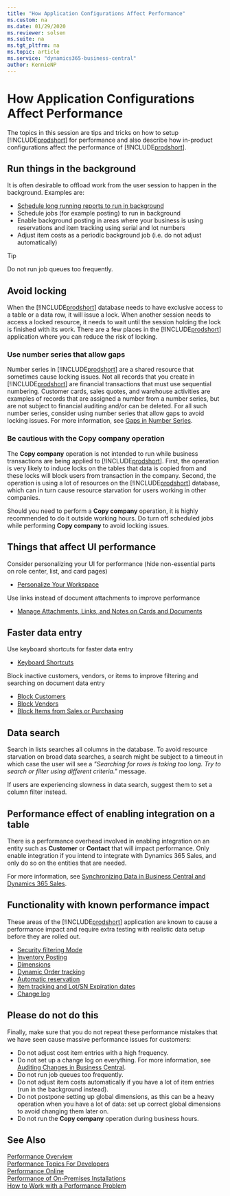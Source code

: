 ```yaml
---
title: "How Application Configurations Affect Performance"
ms.custom: na
ms.date: 01/29/2020
ms.reviewer: solsen
ms.suite: na
ms.tgt_pltfrm: na
ms.topic: article
ms.service: "dynamics365-business-central"
author: KennieNP
---
```


# How Application Configurations Affect Performance

The topics in this session are tips and tricks on how to setup [!INCLUDE[prodshort](../developer/includes/prodshort.md)] for performance and also describe how in-product configurations affect the performance of [!INCLUDE[prodshort](../developer/includes/prodshort.md)].

## Run things in the background

It is often desirable to offload work from the user session to happen in the background. Examples are:

- [Schedule long running reports to run in background](/dynamics365/business-central/ui-work-report#ScheduleReport)
- Schedule jobs (for example posting) to run in background
- Enable background posting in areas where your business is using reservations and item tracking using serial and lot numbers
- Adjust item costs as a periodic background job (i.e. do not adjust automatically) 

> [!TIP]  
> Do not run job queues too frequently.

## Avoid locking

When the [!INCLUDE[prodshort](../developer/includes/prodshort.md)] database needs to have exclusive access to a table or a data row, it will issue a lock. When another session needs to access a locked resource, it needs to wait until the session holding the lock is finished with its work. There are a few places in the [!INCLUDE[prodshort](../developer/includes/prodshort.md)] application where you can reduce the risk of locking. 

### Use number series that allow gaps

Number series in [!INCLUDE[prodshort](../developer/includes/prodshort.md)] are a shared resource that sometimes cause locking issues. Not all records that you create in [!INCLUDE[prodshort](../developer/includes/prodshort.md)] are financial transactions that must use sequential numbering. Customer cards, sales quotes, and warehouse activities are examples of records that are assigned a number from a number series, but are not subject to financial auditing and/or can be deleted. For all such number series, consider using number series that allow gaps to avoid locking issues. For more information, see [Gaps in Number Series](/dynamics365/business-central/ui-create-number-series#gaps-in-number-series).

### Be cautious with the **Copy company** operation

The **Copy company** operation is not intended to run while business transactions are being applied to [!INCLUDE[prodshort](../developer/includes/prodshort.md)]. First, the operation is very likely to induce locks on the tables that data is copied from and these locks will block users from transaction in the company. Second, the operation is using a lot of resources on the [!INCLUDE[prodshort](../developer/includes/prodshort.md)] database, which can in turn cause resource starvation for users working in other companies.  

Should you need to perform a **Copy company** operation, it is highly recommended to do it outside working hours. Do turn off scheduled jobs while performing **Copy company** to avoid locking issues.

## Things that affect UI performance

Consider personalizing your UI for performance (hide non-essential parts on role center, list, and card pages)
- [Personalize Your Workspace](/dynamics365/business-central/ui-personalization-user)

Use links instead of document attachments to improve performance
- [Manage Attachments, Links, and Notes on Cards and Documents](/dynamics365/business-central/ui-how-add-link-to-record)

## Faster data entry

Use keyboard shortcuts for faster data entry

- [Keyboard Shortcuts](/dynamics365/business-central/keyboard-shortcuts)

Block inactive customers, vendors, or items to improve filtering and searching on document data entry

- [Block Customers](/dynamics365/business-central/receivables-how-block-customers)  
- [Block Vendors](/dynamics365/business-central/payables-how-block-vendors)  
- [Block Items from Sales or Purchasing](/dynamics365/business-central/inventory-how-block-items)  

## Data search

Search in lists searches all columns in the database. To avoid resource starvation on broad data searches, a search might be subject to a timeout in which case the user will see a *"Searching for rows is taking too long. Try to search or filter using different criteria."* message. 

If users are experiencing slowness in data search, suggest them to set a column filter instead.

## Performance effect of enabling integration on a table

There is a performance overhead involved in enabling integration on an entity such as **Customer** or **Contact** that will impact performance. Only enable integration if you intend to integrate with Dynamics 365 Sales, and only do so on the entities that are needed.

For more information, see [Synchronizing Data in Business Central and Dynamics 365 Sales](/dynamics365/business-central/admin-synchronizing-business-central-and-sales). <!-- change with CDS integration in spring 2020 -->

## Functionality with known performance impact

These areas of the [!INCLUDE[prodshort](../developer/includes/prodshort.md)] application are known to cause a performance impact and require extra testing with realistic data setup before they are rolled out. 

- [Security filtering Mode](../security/security-filters.md#PerformanceImpact)  
- [Inventory Posting](/dynamics365/business-central/design-details-inventory-posting)  
- [Dimensions](/dynamics365/business-central/finance-dimensions)  
- [Dynamic Order tracking](/dynamics365/business-central/design-details-reservation-order-tracking-and-action-messaging)  
- [Automatic reservation](/dynamics365/business-central/design-details-reservation-order-tracking-and-action-messaging)  
- [Item tracking and Lot/SN Expiration dates](/dynamics365/business-central/inventory-how-work-item-tracking)  
- [Change log](/dynamics365/business-central/across-log-changes)  

## Please do not do this

Finally, make sure that you do not repeat these performance mistakes that we have seen cause massive performance issues for customers:

- Do not adjust cost item entries with a high frequency.
- Do not set up a change log on everything. For more information, see [Auditing Changes in Business Central](/dynamics365/business-central/across-log-changes).  
- Do not run job queues too frequently.
- Do not adjust item costs automatically if you have a lot of item entries (run in the background instead).  
- Do not postpone setting up global dimensions, as this can be a heavy operation when you have a lot of data: set up correct global dimensions to avoid changing them later on.
- Do not run the **Copy company** operation during business hours.

## See Also

[Performance Overview](performance-overview.md)  
[Performance Topics For Developers](performance-developer.md)  
[Performance Online](performance-online.md)  
[Performance of On-Premises Installations](performance-onprem.md)  
[How to Work with a Performance Problem](performance-work-perf-problem.md)  
